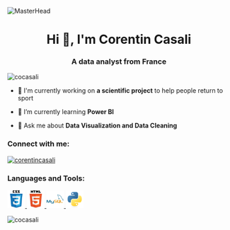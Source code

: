 ![MasterHead](https://www.hays.fr/documents/14951101/25383852/Image_Tech_Job_Data_Analyst_Science_LandingPage.jpg/d88aefb5-1965-1946-7720-1dc3f0e5f2a4?t=1628242698493)
<h1 align="center">Hi 👋, I'm Corentin Casali</h1>
<h3 align="center">A data analyst from France</h3>

<p align="left"> <img src="https://komarev.com/ghpvc/?username=cocasali&label=Profile%20views&color=0e75b6&style=flat" alt="cocasali" /> </p>

- 📌 I'm currently working on **a scientific project** to help people return to sport

- 🌱 I’m currently learning **Power BI**

- 💬 Ask me about **Data Visualization and Data Cleaning**

<h3 align="left">Connect with me:</h3>
<p align="left">
<a href="https://linkedin.com/in/corentincasali" target="blank"><img align="center" src="https://raw.githubusercontent.com/rahuldkjain/github-profile-readme-generator/master/src/images/icons/Social/linked-in-alt.svg" alt="corentincasali" height="30" width="40" /></a>
</p>

<h3 align="left">Languages and Tools:</h3>
<p align="left"> <a href="https://www.w3schools.com/css/" target="_blank" rel="noreferrer"> <img src="https://raw.githubusercontent.com/devicons/devicon/master/icons/css3/css3-original-wordmark.svg" alt="css3" width="40" height="40"/> </a> <a href="https://www.w3.org/html/" target="_blank" rel="noreferrer"> <img src="https://raw.githubusercontent.com/devicons/devicon/master/icons/html5/html5-original-wordmark.svg" alt="html5" width="40" height="40"/> </a> <a href="https://www.mysql.com/" target="_blank" rel="noreferrer"> <img src="https://raw.githubusercontent.com/devicons/devicon/master/icons/mysql/mysql-original-wordmark.svg" alt="mysql" width="40" height="40"/> </a> <a href="https://www.python.org" target="_blank" rel="noreferrer"> <img src="https://raw.githubusercontent.com/devicons/devicon/master/icons/python/python-original.svg" alt="python" width="40" height="40"/> </a> </p>

<p><img align="center" src="https://github-readme-stats.vercel.app/api/top-langs?username=cocasali&show_icons=true&locale=en&layout=compact" alt="cocasali" /></p>
